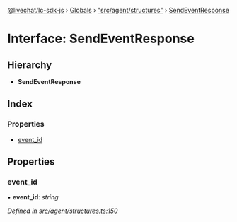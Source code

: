 [@livechat/lc-sdk-js](../README.md) › [Globals](../globals.md) › ["src/agent/structures"](../modules/_src_agent_structures_.md) › [SendEventResponse](_src_agent_structures_.sendeventresponse.md)

# Interface: SendEventResponse

## Hierarchy

* **SendEventResponse**

## Index

### Properties

* [event_id](_src_agent_structures_.sendeventresponse.md#event_id)

## Properties

###  event_id

• **event_id**: *string*

*Defined in [src/agent/structures.ts:150](https://github.com/livechat/lc-sdk-js/blob/e25bbbb/src/agent/structures.ts#L150)*
